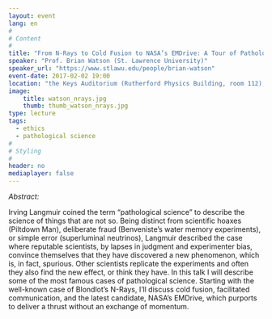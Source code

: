 ```yaml
---
layout: event
lang: en
#
# Content
#
title: "From N-Rays to Cold Fusion to NASA’s EMDrive: A Tour of Pathological Science"
speaker: "Prof. Brian Watson (St. Lawrence University)"
speaker_url: "https://www.stlawu.edu/people/brian-watson"
event-date: 2017-02-02 19:00
location: "the Keys Auditorium (Rutherford Physics Building, room 112), McGill University"
image:
    title: watson_nrays.jpg
    thumb: thumb_watson_nrays.jpg
type: lecture
tags:
  - ethics
  - pathological science
#
# Styling
#
header: no
mediaplayer: false
---
```

*Abstract:*

Irving Langmuir coined the term “pathological science” to describe the science of things that are not so.  Being distinct from scientific hoaxes (Piltdown Man), deliberate fraud (Benveniste’s water memory experiments), or simple error (superluminal neutrinos), Langmuir described the case where reputable scientists, by lapses in judgment and experimenter bias, convince themselves that they have discovered a new phenomenon, which is, in fact, spurious.  Other scientists replicate the experiments and often they also find the new effect, or think they have.  In this talk I will describe some of the most famous cases of pathological science.  Starting with the well-known case of Blondlot’s N-Rays, I’ll discuss cold fusion, facilitated communication, and the latest candidate, NASA’s EMDrive, which purports to deliver a thrust without an exchange of momentum.
